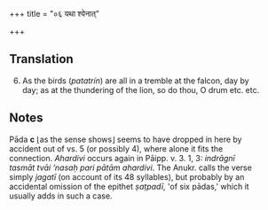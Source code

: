+++
title = "०६ यथा श्येनात्"

+++
## Translation
6. As the birds (*patatrín*) are all in a tremble at the falcon, day by  
day; as at the thundering of the lion, so do thou, O drum etc. etc.

## Notes
Pāda **c** ⌊as the sense shows⌋ seems to have dropped in here by  
accident out of vs. 5 (or possibly 4), where alone it fits the  
connection. *Ahardivi* occurs again in Pāipp. v. 3. 1, 3: *indrāgnī  
tasmāt tvāi ’nasaḥ pari pātām ahardivi*. The Anukr. calls the verse  
simply *jagatī* (on account of its 48 syllables), but probably by an  
accidental omission of the epithet *ṣaṭpadī*, 'of six pādas,' which it  
usually adds in such a case.
